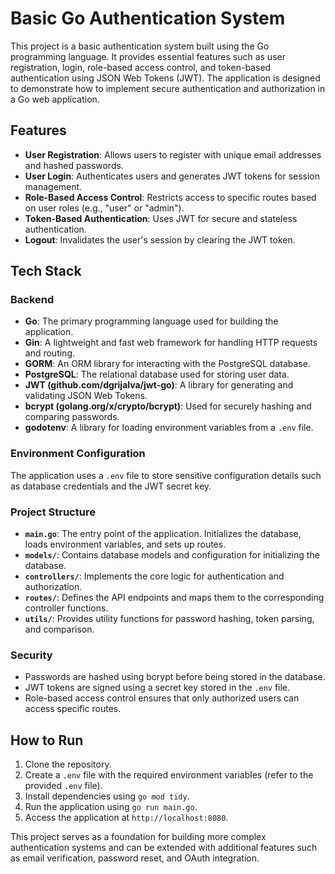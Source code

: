 # Basic Go Authentication System

This project is a basic authentication system built using the Go programming language. It provides essential features such as user registration, login, role-based access control, and token-based authentication using JSON Web Tokens (JWT). The application is designed to demonstrate how to implement secure authentication and authorization in a Go web application.

## Features

- **User Registration**: Allows users to register with unique email addresses and hashed passwords.
- **User Login**: Authenticates users and generates JWT tokens for session management.
- **Role-Based Access Control**: Restricts access to specific routes based on user roles (e.g., "user" or "admin").
- **Token-Based Authentication**: Uses JWT for secure and stateless authentication.
- **Logout**: Invalidates the user's session by clearing the JWT token.

## Tech Stack

### Backend
- **Go**: The primary programming language used for building the application.
- **Gin**: A lightweight and fast web framework for handling HTTP requests and routing.
- **GORM**: An ORM library for interacting with the PostgreSQL database.
- **PostgreSQL**: The relational database used for storing user data.
- **JWT (github.com/dgrijalva/jwt-go)**: A library for generating and validating JSON Web Tokens.
- **bcrypt (golang.org/x/crypto/bcrypt)**: Used for securely hashing and comparing passwords.
- **godotenv**: A library for loading environment variables from a `.env` file.

### Environment Configuration
The application uses a `.env` file to store sensitive configuration details such as database credentials and the JWT secret key.

### Project Structure
- **`main.go`**: The entry point of the application. Initializes the database, loads environment variables, and sets up routes.
- **`models/`**: Contains database models and configuration for initializing the database.
- **`controllers/`**: Implements the core logic for authentication and authorization.
- **`routes/`**: Defines the API endpoints and maps them to the corresponding controller functions.
- **`utils/`**: Provides utility functions for password hashing, token parsing, and comparison.

### Security
- Passwords are hashed using bcrypt before being stored in the database.
- JWT tokens are signed using a secret key stored in the `.env` file.
- Role-based access control ensures that only authorized users can access specific routes.

## How to Run

1. Clone the repository.
2. Create a `.env` file with the required environment variables (refer to the provided `.env` file).
3. Install dependencies using `go mod tidy`.
4. Run the application using `go run main.go`.
5. Access the application at `http://localhost:8080`.

This project serves as a foundation for building more complex authentication systems and can be extended with additional features such as email verification, password reset, and OAuth integration.